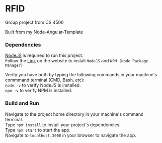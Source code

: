 # RFID
Group project from CS 4500

Built from my Node-Angular-Template

### Dependencies
[NodeJS](https://nodejs.org/) is required to run this project.
<br />
Follow the [Link](https://nodejs.org/en/download/) on the website to install `NodeJS` and `NPM (Node Package Manager)` 

Verify you have both by typing the following commands in your machine's commmand terminal (CMD, Bash, etc):
<br />
`node -v` to verify NodeJS is installed.
<br />
`npm -v` to verify NPM is installed.

### Build and Run
Navigate to the project home directory in your machine's command terminal.
<br />
Type `npm install` to install your project's dependencies.
<br />
Type `npm start` to start the app.
<br />
Navigate to `localhost:3000` in your browser to navigate the app.
